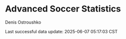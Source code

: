 # Advanced Soccer Statistics
Denis Ostroushko

<!-- gfm -->

Last successful data update: 2025-06-07 05:17:03 CST
